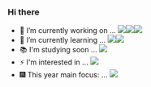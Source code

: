 ### Hi there


- 🔭 I’m currently working on ... <img src="https://img.shields.io/badge/Java-black?style=flat&logo=CoffeeScript&logoColor=brown"/><img src="https://img.shields.io/badge/Spring-black?style=flat&logo=Spring&logoColor=#6DB33F"/><img src="https://img.shields.io/badge/RDBMS-black?style=flat&logo=Amazon RDS&logoColor=#527FFF"/>
- 🌱 I’m currently learning ... <img src="https://img.shields.io/badge/Spring-black?style=flat&logo=Spring&logoColor=#6DB33F"/><img src="https://img.shields.io/badge/SQL-black?style=flat&logo=Solid&logoColor=grey"/>
- 📚 I'm studying soon ... <img src="https://img.shields.io/badge/C-black?style=flat&logo=C&logoColor=blue"/>
- ⚡ I'm interested in ... <img src="https://img.shields.io/badge/Novels-black?style=flat&logo=4chan&logoColor=blue"/>
- 🎆 This year main focus: ... <img src="https://img.shields.io/badge/Consistency-black?style=flat&logo=Deno&logoColor=yellow"/>

